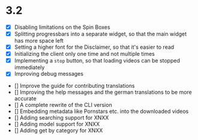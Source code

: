 # 3.2

- [x] Disabling limitations on the Spin Boxes
- [x] Splitting progressbars into a separate widget, so that the main widget has more space left
- [x] Setting a higher font for the Disclaimer, so that it's easier to read
- [x] Initializing the client only one time and not multiple times
- [x] Implementing a `stop` button, so that loading videos can be stopped immediately
- [x] Improving debug messages
- [] Improve the guide for contributing translations
- [] Improving the help messages and the german translations to be more accurate
- [] A complete rewrite of the CLI version
- [] Embedding metadata like Pornstars etc. into the downloaded videos
- [] Adding searching support for XNXX
- [] Adding model support for XNXX
- [] Adding get by category for XNXX